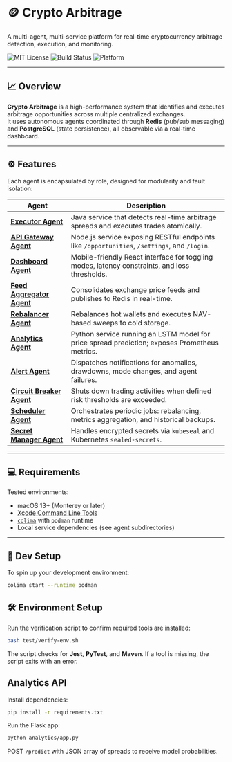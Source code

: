 # 🪙 Crypto Arbitrage

A multi-agent, multi-service platform for real-time cryptocurrency arbitrage detection, execution, and monitoring.

![MIT License](https://img.shields.io/badge/license-MIT-green.svg)
![Build Status](https://img.shields.io/badge/build-passing-brightgreen)
![Platform](https://img.shields.io/badge/platform-macOS%20%7C%20Linux-blue)

---

## 📈 Overview

**Crypto Arbitrage** is a high-performance system that identifies and executes arbitrage opportunities across multiple centralized exchanges.  
It uses autonomous agents coordinated through **Redis** (pub/sub messaging) and **PostgreSQL** (state persistence), all observable via a real-time dashboard.

---

## ⚙️ Features

Each agent is encapsulated by role, designed for modularity and fault isolation:

| Agent | Description |
|-------|-------------|
| [**Executor Agent**](https://github.com/QuantumFluxAlgo/crypto-arbitrage/blob/develop/docs/agents.md#L7-L13) | Java service that detects real-time arbitrage spreads and executes trades atomically. |
| [**API Gateway Agent**](https://github.com/QuantumFluxAlgo/crypto-arbitrage/blob/develop/docs/agents.md#L17-L25) | Node.js service exposing RESTful endpoints like `/opportunities`, `/settings`, and `/login`. |
| [**Dashboard Agent**](https://github.com/QuantumFluxAlgo/crypto-arbitrage/blob/develop/docs/agents.md#L29-L33) | Mobile-friendly React interface for toggling modes, latency constraints, and loss thresholds. |
| [**Feed Aggregator Agent**](https://github.com/QuantumFluxAlgo/crypto-arbitrage/blob/develop/docs/agents.md#L37-L41) | Consolidates exchange price feeds and publishes to Redis in real-time. |
| [**Rebalancer Agent**](https://github.com/QuantumFluxAlgo/crypto-arbitrage/blob/develop/docs/agents.md#L45-L50) | Rebalances hot wallets and executes NAV-based sweeps to cold storage. |
| [**Analytics Agent**](https://github.com/QuantumFluxAlgo/crypto-arbitrage/blob/develop/docs/agents.md#L54-L58) | Python service running an LSTM model for price spread prediction; exposes Prometheus metrics. |
| [**Alert Agent**](https://github.com/QuantumFluxAlgo/crypto-arbitrage/blob/develop/docs/agents.md#L62-L69) | Dispatches notifications for anomalies, drawdowns, mode changes, and agent failures. |
| [**Circuit Breaker Agent**](https://github.com/QuantumFluxAlgo/crypto-arbitrage/blob/develop/docs/agents.md#L73-L79) | Shuts down trading activities when defined risk thresholds are exceeded. |
| [**Scheduler Agent**](https://github.com/QuantumFluxAlgo/crypto-arbitrage/blob/develop/docs/agents.md#L83-L88) | Orchestrates periodic jobs: rebalancing, metrics aggregation, and historical backups. |
| [**Secret Manager Agent**](https://github.com/QuantumFluxAlgo/crypto-arbitrage/blob/develop/docs/agents.md#L92-L95) | Handles encrypted secrets via `kubeseal` and Kubernetes `sealed-secrets`. |

---

## 💻 Requirements

Tested environments:

- macOS 13+ (Monterey or later)
- [Xcode Command Line Tools](https://developer.apple.com/xcode/)
- [`colima`](https://github.com/abiosoft/colima) with `podman` runtime
- Local service dependencies (see agent subdirectories)

---

## 🚀 Dev Setup

To spin up your development environment:

```bash
colima start --runtime podman
```

## 🛠️ Environment Setup

Run the verification script to confirm required tools are installed:

```bash
bash test/verify-env.sh
```

The script checks for **Jest**, **PyTest**, and **Maven**. If a tool is missing, the script exits with an error.

## Analytics API

Install dependencies:

```bash
pip install -r requirements.txt
```

Run the Flask app:

```bash
python analytics/app.py
```

POST `/predict` with JSON array of spreads to receive model probabilities.


